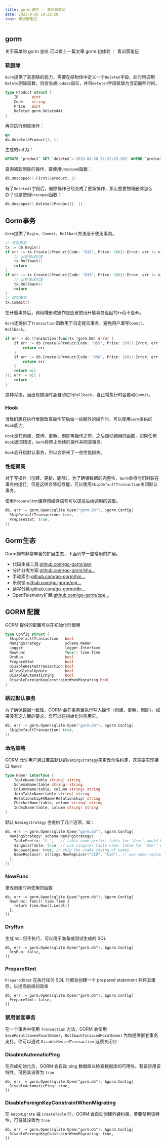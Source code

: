 ```yaml
---
title: gorm 进阶 ｜ 青训营笔记
date: 2023-8-30 19:21:58
tags: 青训营笔记
---
```


## gorm

关于简单的 gorm 总结 可以看上一篇文章  gorm 初体验 ｜ 青训营笔记

### 软删除

`Gorm`提供了软删除的能力，需要在结构体中定义一个`Deleted`字段，此时再调用`Delete`删除函数，则会生成`update`语句，并将`deleted`字段赋值为当前删除时间。

```go
type Product struct {
    ID      uint
    Code    string
    Price   uint
    Deleted gorm.DeletedAt
}
```

再次执行删除操作：

```go
go
db.Delete(&Product{}, 1)
```

生成的`sql`为：

```sql
UPDATE `product` SET `deleted`='2023-01-30 22:22:22.202' WHERE `product`.`id` = 1 AND `product`.`deleted` IS NULL
```

查询被软删除的操作，要使用`Unscoped`函数：

```go
db.Unscoped().First(&product, 2)
```

有了`DeleteAt`字段后，删除操作已经变成了更新操作，那么想要物理删除怎么办？也是使用`Unscoped`函数：

```go
db.Unscoped().Delete(&Product{}, 1)
```

## Gorm事务

`Gorm`提供了`Begin`、`Commit`、`Rollback`方法用于使用事务。

```go
// 开启事务
tx := db.Begin()
if err := tx.Create(&Product{Code: "D32", Price: 100}).Error; err != nil {
    // 出现错误回滚
    tx.Rollback()
    return
}
if err := tx.Create(&Product{Code: "D33", Price: 100}).Error; err != nil {
    // 出现错误回滚
    tx.Rollback()
    return
}
// 提交事务
tx.Commit()
```

在开启事务后，调用增删改操作是应该使用开启事务返回的`tx`而不是`db`。

`Gorm`还提供了`Transaction`函数用于自定提交事务，避免用户漏写`Commit`、`Rollback`。

```go
if err = db.Transaction(func(tx *gorm.DB) error {
    if err := db.Create(&Product{Code: "D55", Price: 100}).Error; err != nil {
        return err
    }
    if err := db.Create(&Product{Code: "D56", Price: 100}).Error; err != nil {
        return err
    }
    return nil
}); err != nil {
    return
}
```

这种写法，当出现错误时会自动进行`Rollback`，当正常执行时会自动`Commit`。

### Hook

当我们想在执行增删改查操作前后做一些额外的操作时，可以使用`Gorm`提供的`Hook`能力。

`Hook`是在创建、查询、更新、删除等操作之前、之后自动调用的函数，如果任何`Hook`返回错误，`Gorm`将停止后续的操作并回滚事务。

`Hook`会开启默认事务，所以会带来了一些性能损失。

### 性能提高

对于写操作（创建、更新、删除），为了确保数据的完整性，`Gorm`会将他们封装在事务内运行，但是这样会降低性能，可以使用`SkipDefaultTransaction`关闭默认事务。

使用`PrepareStmt`缓存预编译语句可以提高后续调用的速度。

```go
db, err := gorm.Open(sqlite.Open("gorm.db"), &gorm.Config{
  SkipDefaultTransaction: true,
  PrepareStmt: true,
})
```

## Gorm生态

Gorm拥有非常丰富的扩展生态，下面列举一些常用的扩展。

- 代码生成工具:[github.com/go-gorm/gen](https://link.juejin.cn?target=https%3A%2F%2Fgithub.com%2Fgo-gorm%2Fgen)
- 分片分库方案:[github.com/go-gorm/sha…](https://link.juejin.cn?target=https%3A%2F%2Fgithub.com%2Fgo-gorm%2Fsharding)
- 手动索引:[github.com/go-gorm/hin…](https://link.juejin.cn?target=https%3A%2F%2Fgithub.com%2Fgo-gorm%2Fhints)
- 乐观锁:[github.com/go-gorm/opt…](https://link.juejin.cn?target=https%3A%2F%2Fgithub.com%2Fgo-gorm%2Foptimisticlock)
- 读写分离:[github.com/go-gorm/dbr…](https://link.juejin.cn?target=https%3A%2F%2Fgithub.com%2Fgo-gorm%2Fdbresolver)
- OpenTelemetry扩展:[github.com/go-gorm/ope…](https://link.juejin.cn?target=https%3A%2F%2Fgithub.com%2Fgo-gorm%2Fopentelemetry)

## GORM 配置

GORM 提供的配置可以在初始化时使用

```go
type Config struct {
  SkipDefaultTransaction   bool
  NamingStrategy           schema.Namer
  Logger                   logger.Interface
  NowFunc                  func() time.Time
  DryRun                   bool
  PrepareStmt              bool
  DisableNestedTransaction bool
  AllowGlobalUpdate        bool
  DisableAutomaticPing     bool
  DisableForeignKeyConstraintWhenMigrating bool
}
```

### 跳过默认事务

为了确保数据一致性，GORM 会在事务里执行写入操作（创建、更新、删除）。如果没有这方面的要求，您可以在初始化时禁用它。

```go
db, err := gorm.Open(sqlite.Open("gorm.db"), &gorm.Config{
  SkipDefaultTransaction: true,
})
```

### 命名策略

GORM 允许用户通过覆盖默认的`NamingStrategy`来更改命名约定，这需要实现接口 `Namer`

```go
type Namer interface {
    TableName(table string) string
    SchemaName(table string) string
    ColumnName(table, column string) string
    JoinTableName(table string) string
    RelationshipFKName(Relationship) string
    CheckerName(table, column string) string
    IndexName(table, column string) string
}
```

默认 `NamingStrategy` 也提供了几个选项，如：

```go
db, err := gorm.Open(sqlite.Open("gorm.db"), &gorm.Config{
  NamingStrategy: schema.NamingStrategy{
    TablePrefix: "t_",   // table name prefix, table for `User` would be `t_users`
    SingularTable: true, // use singular table name, table for `User` would be `user` with this option enabled
    NoLowerCase: true, // skip the snake_casing of names
    NameReplacer: strings.NewReplacer("CID", "Cid"), // use name replacer to change struct/field name before convert it to db name
  },
})
```

### NowFunc

更改创建时间使用的函数

```
db, err := gorm.Open(sqlite.Open("gorm.db"), &gorm.Config{
  NowFunc: func() time.Time {
    return time.Now().Local()
  },
})
```

### DryRun

生成 `SQL` 但不执行，可以用于准备或测试生成的 SQL

```
db, err := gorm.Open(sqlite.Open("gorm.db"), &gorm.Config{
  DryRun: false,
})
```

### PrepareStmt

`PreparedStmt` 在执行任何 SQL 时都会创建一个 prepared statement 并将其缓存，以提高后续的效率

```
db, err := gorm.Open(sqlite.Open("gorm.db"), &gorm.Config{
  PrepareStmt: false,
})
```

### 禁用嵌套事务

在一个事务中使用 `Transaction` 方法，GORM 会使用 `SavePoint(savedPointName)`，`RollbackTo(savedPointName)` 为你提供嵌套事务支持，你可以通过 `DisableNestedTransaction` 选项关闭它

### DisableAutomaticPing

在完成初始化后，GORM 会自动 ping 数据库以检查数据库的可用性，若要禁用该特性，可将其设置为 `true`

```
db, err := gorm.Open(sqlite.Open("gorm.db"), &gorm.Config{
  DisableAutomaticPing: true,
})
```

### DisableForeignKeyConstraintWhenMigrating

在 `AutoMigrate` 或 `CreateTable` 时，GORM 会自动创建外键约束，若要禁用该特性，可将其设置为 `true`

```
db, err := gorm.Open(sqlite.Open("gorm.db"), &gorm.Config{
  DisableForeignKeyConstraintWhenMigrating: true,
})
```
